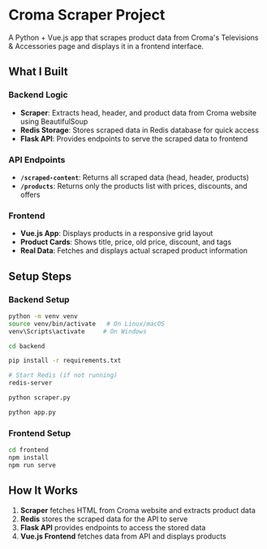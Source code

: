 # Croma Scraper Project

A Python + Vue.js app that scrapes product data from Croma's Televisions & Accessories page and displays it in a frontend interface.

## What I Built

### Backend Logic
- **Scraper**: Extracts head, header, and product data from Croma website using BeautifulSoup
- **Redis Storage**: Stores scraped data in Redis database for quick access
- **Flask API**: Provides endpoints to serve the scraped data to frontend

### API Endpoints
- **`/scraped-content`**: Returns all scraped data (head, header, products)
- **`/products`**: Returns only the products list with prices, discounts, and offers

### Frontend
- **Vue.js App**: Displays products in a responsive grid layout
- **Product Cards**: Shows title, price, old price, discount, and tags
- **Real Data**: Fetches and displays actual scraped product information

## Setup Steps

### Backend Setup
```bash
python -m venv venv
source venv/bin/activate   # On Linux/macOS
venv\Scripts\activate     # On Windows

cd backend

pip install -r requirements.txt

# Start Redis (if not running)
redis-server

python scraper.py

python app.py
```

### Frontend Setup
```bash
cd frontend
npm install
npm run serve
```

## How It Works

1. **Scraper** fetches HTML from Croma website and extracts product data
2. **Redis** stores the scraped data for the API to serve
3. **Flask API** provides endpoints to access the stored data
4. **Vue.js Frontend** fetches data from API and displays products

